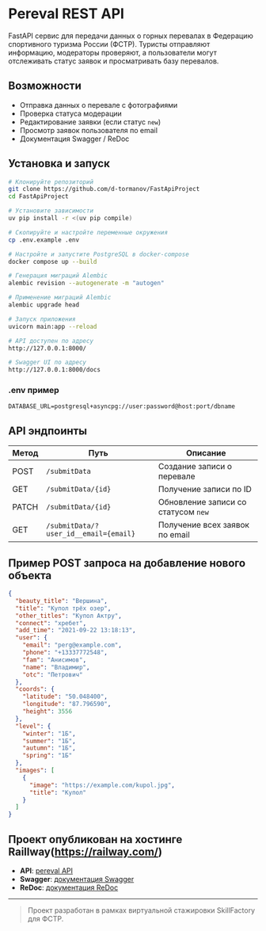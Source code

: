 # Pereval REST API

FastAPI сервис для передачи данных о горных перевалах в Федерацию спортивного туризма России (ФСТР). Туристы отправляют информацию, модераторы проверяют, а пользователи могут отслеживать статус заявок и просматривать базу перевалов.

## Возможности

- Отправка данных о перевале с фотографиями
- Проверка статуса модерации
- Редактирование заявки (если статус `new`)
- Просмотр заявок пользователя по email
- Документация Swagger / ReDoc

## Установка и запуск

```bash
# Клонируйте репозиторий
git clone https://github.com/d-tormanov/FastApiProject
cd FastApiProject

# Установите зависимости
uv pip install -r <(uv pip compile)

# Скопируйте и настройте переменные окружения
cp .env.example .env

# Настройте и запустите PostgreSQL в docker-compose
docker compose up --build

# Генерация миграций Alembiс
alembic revision --autogenerate -m "autogen"

# Применение миграций Alembic
alembic upgrade head

# Запуск приложения
uvicorn main:app --reload

# API доступен по адресу
http://127.0.0.1:8000/

# Swagger UI по адресу
http://127.0.0.1:8000/docs
```

### .env пример

```env
DATABASE_URL=postgresql+asyncpg://user:password@host:port/dbname
```

## API эндпоинты

| Метод | Путь                                  | Описание                            |
| ----- | ------------------------------------- | ----------------------------------- |
| POST  | `/submitData`                         | Создание записи о перевале          |
| GET   | `/submitData/{id}`                    | Получение записи по ID              |
| PATCH | `/submitData/{id}`                    | Обновление записи со статусом `new` |
| GET   | `/submitData/?user_id__email={email}` | Получение всех заявок по email      |

## Пример POST запроса на добавление нового объекта

```json
{
  "beauty_title": "Вершина",
  "title": "Купол трёх озер",
  "other_titles": "Купол Актру",
  "connect": "хребет",
  "add_time": "2021-09-22 13:18:13",
  "user": {
    "email": "perg@example.com",
    "phone": "+13337772548",
    "fam": "Анисимов",
    "name": "Владимир",
    "otc": "Петрович"
  },
  "coords": {
    "latitude": "50.048400",
    "longitude": "87.796590",
    "height": 3556
  },
  "level": {
    "winter": "1Б",
    "summer": "1Б",
    "autumn": "1Б",
    "spring": "1Б"
  },
  "images": [
    {
      "image": "https://example.com/kupol.jpg",
      "title": "Купол"
    }
  ]
}
```

## Проект опубликован на хостинге Raillway(https://railway.com/)

- **API**: [pereval API](https://fastapiproject-production-b53d.up.railway.app/)
- **Swagger**: [документация Swagger](https://fastapiproject-production-b53d.up.railway.app/docs/)
- **ReDoc**: [документация ReDoc](https://fastapiproject-production-b53d.up.railway.app/redoc/)

---

> Проект разработан в рамках виртуальной стажировки SkillFactory для ФСТР.

